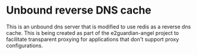 # Unbound reverse DNS cache

This is an unbound dns server that is modified to use redis as a reverse dns cache. This is being created as part of the e2guardian-angel project to facilitate transparent proxying for applications that don't support proxy configurations.
